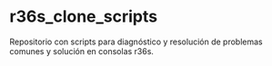 # r36s_clone_scripts
Repositorio con scripts para diagnóstico y resolución de problemas comunes y solución en consolas r36s.
